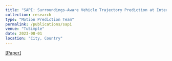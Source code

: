 ```yaml
---
title: "SAPI: Surroundings-Aware Vehicle Trajectory Prediction at Intersections"
collection: research
type: "Motion Prediction Team"
permalink: /publications/sapi
venue: "TuSimple"
date: 2023-08-01
location: "City, Country"
---
```


[[Paper]](https://arxiv.org/pdf/2306.01812)